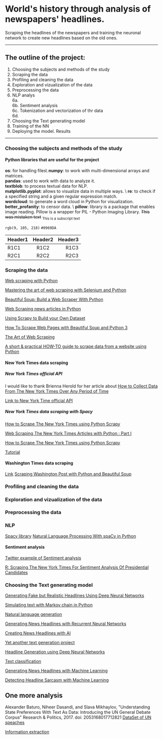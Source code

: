 # World's history through analysis of newspapers' headlines.
Scraping the headlines of the newspapers and training the neuronal network to create new headlines based on the old ones.
___

## The outline of the project:
1. Choosing the subjects and methods of the study
2. Scraping the data
3. Profiling and cleaning the data
4. Exploration and vizualization of the data
5. Preprocessing the data
6. NLP analys \
  6a.  
  6b. Sentiment analysis   
  6c. Tokenization and vectorization of thr data       
  6d.      
7. Choosing the Text generating model  
8. Training of the NN  
9. Deploying the model. Results

___

### Choosing the subjects and methods of the study

#### Python libraries that are useful for the project

**os**: for handling files\ 
**numpy**: to work with multi-dimensional arrays and matrices.  \
**pandas**: used to work with data to analyze it.  \
**textblob**: to process textual data for NLP.  \
**matplotlib.pyplot**:  allows to visualize data in multiple ways.  \ 
**re**: to check if a specified string and a given regular expression match.  \
**wordcloud**: to generate a word cloud in Python for visualization.  \
**better_profanity**: to censor data. \ 
**pillow**: library is a package that enables image reading. Pillow is a wrapper for PIL - Python Imaging Library.
~~This was mistaken text~~
<sub>This is a subscript text</sub>

`rgb(9, 105, 218)`
`#0969DA`


| Header1 | Header2 | Header3 | 
| :---- | :----: | ----: |
| R1C1 | R1C2 | R1C3 |
| R2C1 | R2C2 | R2C3 |

### Scraping the data

[Web scraping with Python](https://iqss.github.io/dss-workshops/PythonWebScrape.html)

[Mastering the art of web scraping with Selenium and Python](https://towardsdatascience.com/mastering-the-art-of-web-scraping-with-selenium-and-python-part-2-2-66ee4f3b5f44)

[Beautiful Soup: Build a Web Scraper With Python](https://realpython.com/beautiful-soup-web-scraper-python/)

[Web Scraping news articles in Python](https://towardsdatascience.com/web-scraping-news-articles-in-python-9dd605799558)

[Using Scrapy to Build your Own Dataset](https://towardsdatascience.com/using-scrapy-to-build-your-own-dataset-64ea2d7d4673)

[How To Scrape Web Pages with Beautiful Soup and Python 3](https://www.digitalocean.com/community/tutorials/how-to-scrape-web-pages-with-beautiful-soup-and-python-3)

[The Art of Web Scraping](https://betterprogramming.pub/the-art-of-web-scraping-382e2ea43c18)

[A short & practical HOW-TO guide to scrape data from a website using Python](https://towardsdatascience.com/a-short-practical-how-to-guide-to-scrape-data-from-a-website-using-python-888373227d4f)

#### New York Times data scraping
##### New York Times official API

I would like to thank Brienna Herold for her article about [How to Collect Data From The New York Times Over Any Period of Time](https://towardsdatascience.com/collecting-data-from-the-new-york-times-over-any-period-of-time-3e365504004)

[Link to New York Time official API](https://developer.nytimes.com/apis)

##### New York Times data scraping with Spacy

[How to Scrape The New York Times using Python Scrapy](https://www.proxiesapi.com/blog/how-to-scrape-the-new-york-times-using-python-scra.html.php)

[Web Scraping The New York Times Articles with Python : Part I](https://medium.com/codex/web-scraping-the-new-york-times-articles-with-python-part-i-e2d6fc02d4e0)

[How to Scrape The New York Times using Python Scrapy](https://proxiesapi-com.medium.com/how-to-scrape-the-new-york-times-using-python-scrapy-6b9a90d4a575)

[Tutorial](https://www.youtube.com/watch?v=v_r0nO_ocVg)

#### Washington Times data scraping 

[Link](https://lingfeiwu1.gitbooks.io/data-mining-in-social-science/content/scraping_articles_from_the_washington_post/)
[Scraping Washington Post with Python and Beautiful Soup](https://proxiesapi.com/blog/scraping-washington-post-with-python-and-beautiful.html.php)

### Profiling and cleaning the data

### Exploration and vizualization of the data


### Preprocessing the data

### NLP

[Spacy library](https://spacy.io)
[Natural Language Processing With spaCy in Python](https://realpython.com/natural-language-processing-spacy-python/#visualization-using-displacy)

####
#### Sentiment analysis

[Twitter example of Sentiment analysis](https://medium.com/@nikitasilaparasetty/twitter-sentiment-analysis-for-data-science-using-python-in-2022-6d5e43f6fa6e)

[R: Scraping The New York Times For Sentiment Analysis Of Presidential Candidates](https://rstudio-pubs-static.s3.amazonaws.com/503266_3d55c43b76614a8da0a935c60016cd02.html)

### Choosing the Text generating model
[Generating Fake but Realistic Headlines Using Deep Neural Networks](https://www.ncbi.nlm.nih.gov/pmc/articles/PMC7121779/)

[Simulating text with Markov chain in Python](https://towardsdatascience.com/simulating-text-with-markov-chains-in-python-1a27e6d13fc6)

[Natural language generation](https://towardsdatascience.com/nlg-for-fun-automated-headlines-generator-6d0459f9588f)

[Generating News Headlines with Recurrent Neural Networks](https://nlp.stanford.edu/courses/cs224n/2015/reports/1.pdf)

[Creating News Headlines with AI](https://andreasstckl.medium.com/creating-news-headlines-with-ai-2d8c5bb76241)

[Yet another text generation project](https://towardsdatascience.com/yet-another-text-generation-project-5cfb59b26255)

[Headline Generation using Deep Neural Networks](https://scholarworks.sjsu.edu/cgi/viewcontent.cgi?article=1526&context=etd_projects)

[Text classification](https://developers.google.com/machine-learning/guides/text-classification/step-1)

[Generating News Headlines with Machine Learning](https://medium.com/m2mtechconnect/generating-news-headlines-with-machine-learning-1a4f5b393eee)

[Detecting Headline Sarcasm with Machine Learning](https://medium.com/m2mtechconnect/detecting-headline-sarcasm-with-machine-learning-4c3523104cdf)

## One more analysis

Alexander Baturo, Niheer Dasandi, and Slava Mikhaylov, "Understanding State Preferences With Text As Data: Introducing the UN General Debate Corpus" Research & Politics, 2017. doi: 2053168017712821
[DataSet of UN speaches](https://dataverse.harvard.edu/dataset.xhtml?persistentId=doi:10.7910/DVN/0TJX8Y)

[Information extraction](https://www.analyticsvidhya.com/blog/2020/06/nlp-project-information-extraction/)
